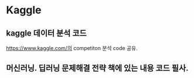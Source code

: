 # Kaggle
## kaggle 데이터 분석 코드
https://www.kaggle.com/의 competiton 분석 code 공유.

## 머신러닝. 딥러닝 문제해결 전략 책에 있는 내용 코드 필사.
